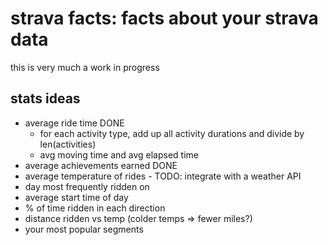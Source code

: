 
# strava facts: facts about your strava data

this is very much a work in progress

## stats ideas
- average ride time DONE
  * for each activity type, add up all activity durations and divide by len(activities)
  * avg moving time and avg elapsed time
- average achievements earned DONE
- average temperature of rides - TODO: integrate with a weather API
- day most frequently ridden on
- average start time of day
- % of time ridden in each direction
- distance ridden vs temp (colder temps => fewer miles?)
- your most popular segments
